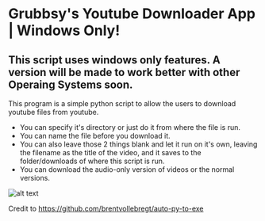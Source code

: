 
# Grubbsy's Youtube Downloader App | Windows Only!
## This script uses windows only features. A version will be made to work better with other Operaing Systems soon.
This program is a simple python script to allow the users to download youtube files from youtube.
- You can specify it's directory or just do it from where the file is run.
- You can name the file before you download it. 
- You can also leave those 2 things blank and let it run on it's own, leaving the filename as the title of the video, and it saves to the folder/downloads of where this script is run.
- You can download the audio-only version of videos or the normal versions. 


![alt text](https://imgur.com/MKZZzkv.png)

Credit to 
https://github.com/brentvollebregt/auto-py-to-exe
